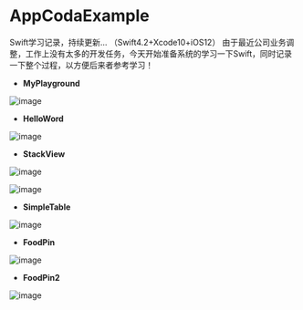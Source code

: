 # AppCodaExample
Swift学习记录，持续更新… （Swift4.2+Xcode10+iOS12）
由于最近公司业务调整，工作上没有太多的开发任务，今天开始准备系统的学习一下Swift，同时记录一下整个过程，以方便后来者参考学习！

- **MyPlayground**

![image](https://github.com/chengaojian/AppCodaExample/blob/master/png/MyFirstPlayground.png)

- **HelloWord**

![image](https://github.com/chengaojian/AppCodaExample/blob/master/gif/HelloWorld.gif)

- **StackView**

![image](https://github.com/chengaojian/AppCodaExample/blob/master/png/StackViewDemo.png)

![image](https://github.com/chengaojian/AppCodaExample/blob/master/gif/StackViewDemo.gif)  

- **SimpleTable**

![image](https://github.com/chengaojian/AppCodaExample/blob/master/png/SimpleTable.png)

- **FoodPin**

![image](https://github.com/chengaojian/AppCodaExample/blob/master/gif/FoodPin.gif)

- **FoodPin2**

![image](https://github.com/chengaojian/AppCodaExample/blob/master/png/FoodPin2.png)
